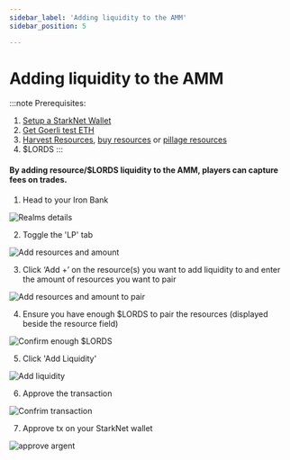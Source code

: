 ```yaml
---
sidebar_label: 'Adding liquidity to the AMM'
sidebar_position: 5

---
```


# Adding liquidity to the AMM

:::note
Prerequisites: 
1. [Setup a StarkNet Wallet](./wallet.md)
2. [Get Goerli test ETH](eth.md)
3. [Harvest Resources](./harvest.md), [buy resources](./trade.md) or [pillage resources](./raid.md)
4. $LORDS
:::

#### By adding resource/$LORDS liquidity to the AMM, players can capture fees on trades.

1. Head to your Iron Bank

![Realms details](/img/alpha/iron-bank.png)

2. Toggle the 'LP' tab

![Add resources and amount](/img/alpha/lp-tab.png)

3. Click ‘Add +’ on the resource(s) you want to add liquidity to and enter the amount of resources you want to pair

![Add resources and amount to pair](/img/alpha/lp-amount.png)

4. Ensure you have enough $LORDS to pair the resources (displayed beside the resource field)

![Confirm enough $LORDS](/img/alpha/lp-lords.png)

5. Click 'Add Liquidity'

![Add liquidity](/img/alpha/add-liquidity.png)

6. Approve the transaction

![Confrim transaction](/img/alpha/lp-confirm.png)

7. Approve tx on your StarkNet wallet

![approve argent](/img/alpha/harvest-argent.png)